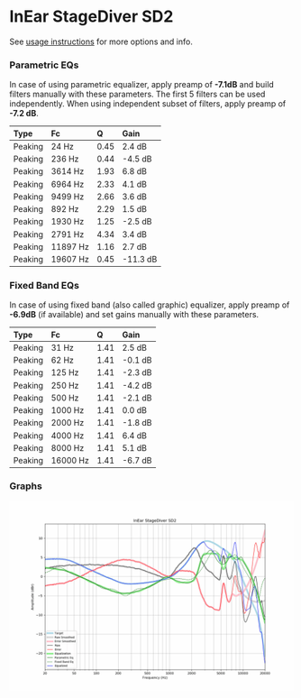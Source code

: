 # InEar StageDiver SD2
See [usage instructions](https://github.com/jaakkopasanen/AutoEq#usage) for more options and info.

### Parametric EQs
In case of using parametric equalizer, apply preamp of **-7.1dB** and build filters manually
with these parameters. The first 5 filters can be used independently.
When using independent subset of filters, apply preamp of **-7.2 dB**.

| Type    | Fc       |    Q | Gain     |
|:--------|:---------|:-----|:---------|
| Peaking | 24 Hz    | 0.45 | 2.4 dB   |
| Peaking | 236 Hz   | 0.44 | -4.5 dB  |
| Peaking | 3614 Hz  | 1.93 | 6.8 dB   |
| Peaking | 6964 Hz  | 2.33 | 4.1 dB   |
| Peaking | 9499 Hz  | 2.66 | 3.6 dB   |
| Peaking | 892 Hz   | 2.29 | 1.5 dB   |
| Peaking | 1930 Hz  | 1.25 | -2.5 dB  |
| Peaking | 2791 Hz  | 4.34 | 3.4 dB   |
| Peaking | 11897 Hz | 1.16 | 2.7 dB   |
| Peaking | 19607 Hz | 0.45 | -11.3 dB |

### Fixed Band EQs
In case of using fixed band (also called graphic) equalizer, apply preamp of **-6.9dB**
(if available) and set gains manually with these parameters.

| Type    | Fc       |    Q | Gain    |
|:--------|:---------|:-----|:--------|
| Peaking | 31 Hz    | 1.41 | 2.5 dB  |
| Peaking | 62 Hz    | 1.41 | -0.1 dB |
| Peaking | 125 Hz   | 1.41 | -2.3 dB |
| Peaking | 250 Hz   | 1.41 | -4.2 dB |
| Peaking | 500 Hz   | 1.41 | -2.1 dB |
| Peaking | 1000 Hz  | 1.41 | 0.0 dB  |
| Peaking | 2000 Hz  | 1.41 | -1.8 dB |
| Peaking | 4000 Hz  | 1.41 | 6.4 dB  |
| Peaking | 8000 Hz  | 1.41 | 5.1 dB  |
| Peaking | 16000 Hz | 1.41 | -6.7 dB |

### Graphs
![](./InEar%20StageDiver%20SD2.png)